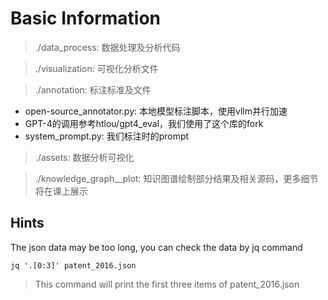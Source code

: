 # Basic Information

> ./data_process: 数据处理及分析代码

> ./visualization: 可视化分析文件

> ./annotation: 标注标准及文件
- open-source_annotator.py: 本地模型标注脚本，使用vllm并行加速
- GPT-4的调用参考htlou/gpt4_eval，我们使用了这个库的fork
- system_prompt.py: 我们标注时的prompt

> ./assets: 数据分析可视化

> ./knowledge_graph__plot: 知识图谱绘制部分结果及相关源码，更多细节将在课上展示

## Hints

The json data may be too long, you can check the data by jq command

```
jq '.[0:3]' patent_2016.json
```

> This command will print the first three items of patent_2016.json
